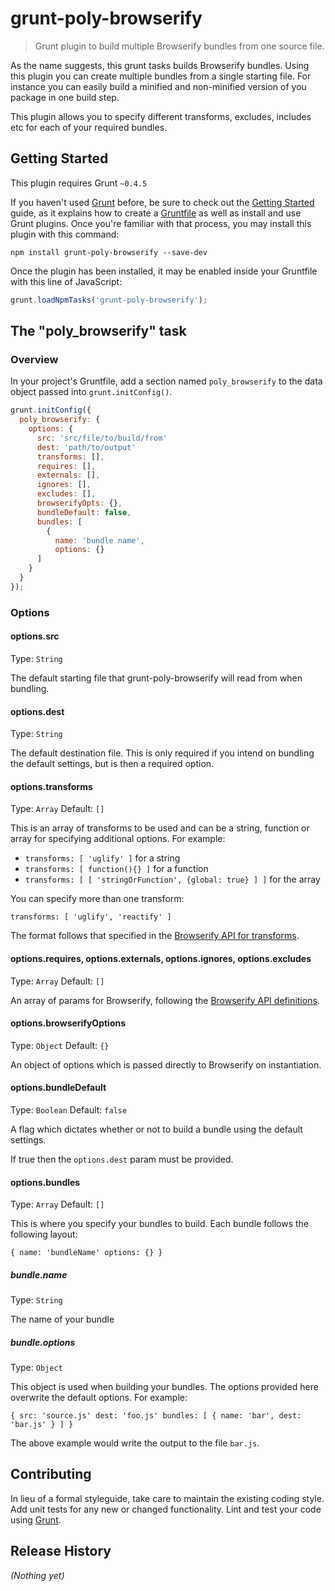 # grunt-poly-browserify

> Grunt plugin to build multiple Browserify bundles from one source file.

As the name suggests, this grunt tasks builds Browserify bundles. Using this plugin you can create multiple bundles
from a single starting file. For instance you can easily build a minified and non-minified version of you package in
one build step.

This plugin allows you to specify different transforms, excludes, includes etc for each of your required bundles.


## Getting Started
This plugin requires Grunt `~0.4.5`

If you haven't used [Grunt](http://gruntjs.com/) before, be sure to check out the [Getting Started](http://gruntjs.com/getting-started) guide, as it explains how to create a [Gruntfile](http://gruntjs.com/sample-gruntfile) as well as install and use Grunt plugins. Once you're familiar with that process, you may install this plugin with this command:

```shell
npm install grunt-poly-browserify --save-dev
```

Once the plugin has been installed, it may be enabled inside your Gruntfile with this line of JavaScript:

```js
grunt.loadNpmTasks('grunt-poly-browserify');
```

## The "poly_browserify" task

### Overview
In your project's Gruntfile, add a section named `poly_browserify` to the data object passed into `grunt.initConfig()`.

```js
grunt.initConfig({
  poly_browserify: {
    options: {
      src: 'src/file/to/build/from'
      dest: 'path/to/output'
      transforms: [],
      requires: [],
      externals: [],
      ignores: [],
      excludes: [],
      browserifyOpts: {},
      bundleDefault: false,
      bundles: [
        {
          name: 'bundle name',
          options: {}
      ]
    }
  }
});
```

### Options

#### options.src
Type: `String`

The default starting file that grunt-poly-browserify will read from when bundling.

#### options.dest
Type: `String`

The default destination file. This is only required if you intend on bundling the default settings, but is then a
required option.

#### options.transforms
Type: `Array`
Default: `[]`

This is an array of transforms to be used and can be a string, function or array for specifying additional options.
For example:

- `transforms: [ 'uglify' ]` for a string
- `transforms: [ function(){} ]` for a function
- `transforms: [ [ 'stringOrFunction', {global: true} ] ]` for the array

You can specify more than one transform:

`transforms: [ 'uglify', 'reactify' ]`

The format follows that specified in the [Browserify API for transforms](https://github.com/substack/node-browserify#btransformtr-opts).

#### options.requires, options.externals, options.ignores, options.excludes
Type: `Array`
Default: `[]`

An array of params for Browserify, following the [Browserify API definitions](https://github.com/substack/node-browserify#methods).

#### options.browserifyOptions
Type: `Object`
Default: `{}`

An object of options which is passed directly to Browserify on instantiation.

#### options.bundleDefault
Type: `Boolean`
Default: `false`

A flag which dictates whether or not to build a bundle using the default settings.

If true then the `options.dest` param must be provided.

#### options.bundles
Type: `Array`
Default: `[]`

This is where you specify your bundles to build. Each bundle follows the following layout:

`
{
  name: 'bundleName'
  options: {}
}
`

##### bundle.name
Type: `String`

The name of your bundle

##### bundle.options
Type: `Object`

This object is used when building your bundles. The options provided here overwrite the default options. For example:

`
{
  src: 'source.js'
  dest: 'foo.js'
  bundles: [
    {
      name: 'bar',
      dest: 'bar.js'
    }
  ]
}
`

The above example would write the output to the file `bar.js`.

## Contributing
In lieu of a formal styleguide, take care to maintain the existing coding style. Add unit tests for any new or changed functionality. Lint and test your code using [Grunt](http://gruntjs.com/).

## Release History
_(Nothing yet)_
